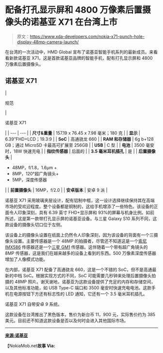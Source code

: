 # 配备打孔显示屏和 4800 万像素后置摄像头的诺基亚 X71 在台湾上市

> 原文：<https://www.xda-developers.com/nokia-x71-punch-hole-display-48mp-camera-launch/>

在台湾的一次活动中，HMD Global 宣布了诺基亚智能手机系列的最新成员。来看看新款诺基亚 X71，这是首款诺基亚品牌的智能手机，配有打孔显示屏和 4800 万像素后置摄像头。

## 诺基亚 X71

| 

规范

 | 

诺基亚 X71

 |
| --- | --- |
| **尺寸&重量** | 157.19 x 76.45 x 7.98 毫米；180 克 |
| **显示** | 6.39”FHD+LCD；19.3:9 |
| **SoC** | 高通骁龙 660 |
| **RAM 和存储器** | 6g b+128 GB；通过 MicroSD 卡最高可扩展至 256GB |
| **USB** | C 型 |
| **电池** | 3500 毫安时，18W 快速充电 |
| **指纹传感器** | 后面的 |
| **3.5 毫米耳机插孔** | 是 |
| **后置摄像头** | 

*   48MP，f/1.8，1.6μm +
*   8MP，120°超广角镜头+
*   5MP，深度传感器

 |
| **前置摄像头** | 16MP，f/2.0 |
| **安卓版本** | 安卓 9 派 |

诺基亚 X71 采用玻璃夹层设计，配有铝制中框，这一设计选择继续保持其在高端市场的受欢迎程度。整个设备都是铜制的，这给手机增添了一些特色。该设备的正面令人印象深刻，具有 6.39 英寸 FHD+显示屏和 93%的屏幕与机身比例。如前所述，这是第一款带打孔显示屏的诺基亚设备。与三星 Galaxy S10 系列不同，这款设备的摄像头切口位于左侧。

该设备上的摄像头设置在纸面上仍然令人印象深刻，因为该设备的背面有一个三摄像头设置。主要传感器是一个 48MP 的拍摄者，尽管还不知道这是一个[索尼 IMX586](https://www.xda-developers.com/sonys-imx586-48mp-smartphone-camera/) 传感器还是一个[三星 GM1](https://www.xda-developers.com/samsung-32mp-48mp-isocell-camera-sensors/) 传感器。这伴随着一个带有超广角镜头的 8MP 传感器，这是我们在越来越多的设备上看到的东西。500 万像素深度传感器增加了人像模式功能。

在内部，诺基亚 X71 配备了高通骁龙 660，这是一个不错的 SoC，但不是高通最新的中档 SoC。根据实现方式的不同，SoC 可能需要几秒钟来处理后置摄像头拍摄的 48MP 照片。谢天谢地，诺基亚为这款设备提供了充足的内存和存储空间，以及其他标准功能，如 USB Type-C 端口和 3500 毫安时快速充电电池。这款手机在电源按钮下方还有标志性的 LED 通知，它还有一个 3.5 毫米耳机插孔。

诺基亚 X71 自带安卓 9 系统。

这款设备在台湾推出了黑色版本，售价为新台币 11，900 元，实际售价约为 385 美元。目前还不知道这款设备是否以及何时会进入其他国际市场。

* * *

[**来源:诺基亚**](https://www.nokia.com/phones/zh_tw/nokia-x71)

【NokiaMob.net**故事 Via:**